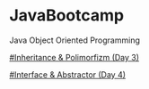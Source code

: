 # JavaBootcamp
Java Object Oriented Programming

[#Inheritance & Polimorfizm  (Day 3)](https://github.com/codeunlu/JavaBootcamp/tree/main/Day_3)

[#Interface & Abstractor  (Day 4)](https://github.com/codeunlu/JavaBootcamp/tree/main/Day_4)
